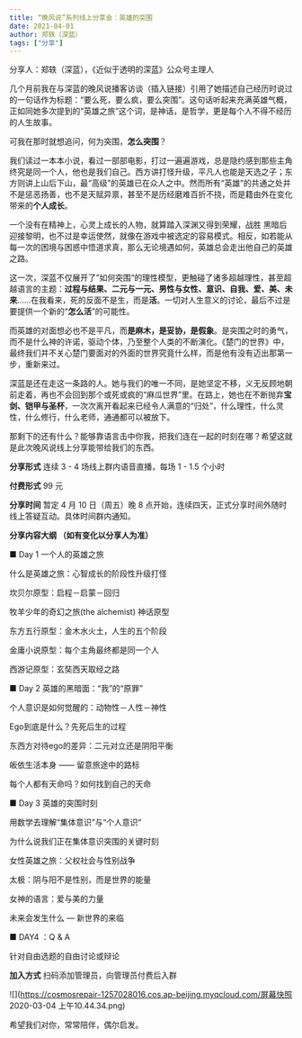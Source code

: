 ```yaml
---
title: “晚风说”系列线上分享会：英雄的突围
date: 2021-04-01
author: 郑轶（深蓝）
tags: ["分享"]
---
```


分享人：郑轶（深蓝），《近似于透明的深蓝》公众号主理人

<!--more-->

几个月前我在与深蓝的晚风说播客访谈（插入链接）引用了她描述自己经历时说过的一句话作为标题：“要么死，要么疯，要么突围”。这句话听起来充满英雄气概，正如同她多次提到的“英雄之旅”这个词，是神话，是哲学，更是每个人不得不经历的人生故事。

可我在那时就想追问，何为突围，**怎么突围**？

我们读过一本本小说，看过一部部电影，打过一遍遍游戏，总是隐约感到那些主角终究是同一个人，他也是我们自己。西方讲打怪升级，平凡人也能是天选之子；东方则讲上山后下山，最“高级”的英雄已在众人之中。然而所有“英雄”的共通之处并不是惩恶扬善，也不是天赋异禀，甚至不是历经磨难百折不挠，而是籍由外在变化带来的**个人成长**。

一个没有在精神上，心灵上成长的人物，就算踏入深渊又得到荣耀，战胜
黑暗后迎接黎明，也不过是幸运使然，就像在游戏中被选定的容易模式。相反，如若能从每一次的困境与困惑中悟道求真，那么无论境遇如何，英雄总会走出他自己的英雄之路。

这一次，深蓝不仅展开了”如何突围“的理性模型，更触碰了诸多超越理性，甚至超越语言的主题：**过程与结果、二元与一元、男性与女性、意识、自我、爱、美、未来**……在我看来，死的反面不是生，而是**活**。一切对人生意义的讨论，最后不过是要提供一个新的“**怎么活**”的可能性。

而英雄的对面想必也不是平凡，而**是麻木，是妥协，是假象**。是突围之时的勇气，而不是什么神的许诺，驱动个体，乃至整个人类的不断演化。《楚门的世界》中，最终我们并不关心楚门要面对的外面的世界究竟什么样，而是他有没有迈出那第一步，重新来过。

深蓝是还在走这一条路的人。她与我们的唯一不同，是她坚定不移，义无反顾地朝前走着，再也不会回到那个或死或疯的“麻瓜世界”里。在路上，她也在不断抛弃**宝剑、铠甲与圣杯**，一次次离开看起来已经令人满意的“归处”，什么理性，什么灵性，什么修行，什么老师，通通都可以被放下。

那剩下的还有什么？能够靠语言击中你我，把我们连在一起的时刻在哪？希望这就是此次晚风说线上分享能带给我们的东西。

**分享形式**   连续 3 - 4 场线上群内语音直播，每场 1 - 1.5 个小时

**付费形式**   99 元

**分享时间**   暂定 4 月 10 日（周五）晚 8 点开始，连续四天，正式分享时间外随时线上答疑互动。具体时间群内通知。

**分享内容大纲   （如有变化以分享人为准）**

■ Day 1  一个人的英雄之旅

什么是英雄之旅：心智成长的阶段性升级打怪

坎贝尔原型：启程－启蒙－回归

牧羊少年的奇幻之旅(the alchemist) 神话原型

东方五行原型：金木水火土，人生的五个阶段

金庸小说原型：每个主角最终都是同一个人

西游记原型：玄奘西天取经之路

■ Day 2  英雄的黑暗面：“我”的“原罪”

个人意识是如何觉醒的：动物性－人性－神性

Ego到底是什么？先死后生的过程

东西方对待ego的差异：二元对立还是阴阳平衡

皈依生活本身 —— 留意旅途中的路标

每个人都有天命吗？如何找到自己的天命

■ Day 3  英雄的突围时刻

用数学去理解“集体意识”与“个人意识“

为什么说我们正在集体意识突围的关键时刻

女性英雄之旅：父权社会与性别战争

太极：阴与阳不是性别，而是世界的能量

女神的语言：爱与美的力量

未来会发生什么 — 新世界的来临

■ DAY4 ：Q & A

针对自由选题的自由讨论或辩论

**加入方式**   扫码添加管理员，向管理员付费后入群

![](https://cosmosrepair-1257028016.cos.ap-beijing.myqcloud.com/屏幕快照 2020-03-04 上午10.44.34.png)

希望我们对你，常常陪伴，偶尔启发。